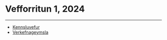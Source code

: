# Vefforritun 1, 2024

---

- [Kennsluvefur](https://github.com/vefforritun/vef1-2024)
- [Verkefnageymsla](https://tol107g-anb59.netlify.app/)

